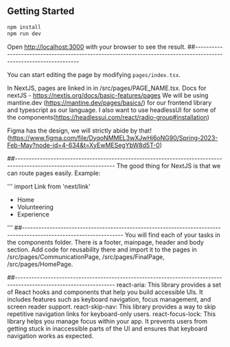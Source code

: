 ## Getting Started

```bash
npm install
npm run dev
```
Open [http://localhost:3000](http://localhost:3000) with your browser to see the result.
##------------------------------------------------------------------------------------------------------------------

You can start editing the page by modifying `pages/index.tsx`. 

In NextJS, pages are linked in in /src/pages/PAGE_NAME.tsx. Docs for nextJS - https://nextjs.org/docs/basic-features/pages
We will be using mantine.dev (https://mantine.dev/pages/basics/) for our frontend library and typescript as our language. I also want to use
headlessUI for some of the components(https://headlessui.com/react/radio-group#installation)

Figma has the design, we will strictly abide by that! (https://www.figma.com/file/DyqoNMMEL3wXJwHi6oNG90/Spring-2023-Feb-May?node-id=4-634&t=XyEwMESegYbW8d5T-0)

##------------------------------------------------------------------------------------------------------------------
The good thing for NextJS is that we can route pages easily. Example:

'''
import Link from 'next/link'

<ul className='flex flex-col  p-4 mt-4 border border-gray-100 rounded-lg md:flex-row md:space-x-8 md:mt-0 md:text-sm md:font-medium md:border-0 md:bg-white dark:bg-gray-800 md:dark:bg-gray-900 dark:border-gray-700'>
                    <li className='text-white'>
                        <Link  href='/' className='text-lg'>Home</Link>
                    </li>
                    <li className='text-white'>
                        <Link href='/Volunteering' className='text-lg'>Volunteering</Link>
                    </li>
                    <li className='text-white'>
                        <Link href='/VC' className='text-lg'>Experience</Link>
                    </li>
</ul>

'''
##------------------------------------------------------------------------------------------------------------------
You will find each of your tasks in the components folder. There is a footer, mainpage, header and body section. Add code for reusability there and import it to the pages in /src/pages/CommunicationPage, /src/pages/FinalPage, /src/pages/HomePage.

##------------------------------------------------------------------------------------------------------------------
react-aria: This library provides a set of React hooks and components that help you build accessible UIs. It includes features such as keyboard navigation, focus management, and screen reader support.
react-skip-nav: This library provides a way to skip repetitive navigation links for keyboard-only users.
react-focus-lock: This library helps you manage focus within your app. It prevents users from getting stuck in inaccessible parts of the UI and ensures that keyboard navigation works as expected.
